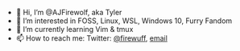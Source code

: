 - 👋 Hi, I’m @AJFirewolf, aka Tyler
- 👀 I’m interested in FOSS, Linux, WSL, Windows 10, Furry Fandom 
- 🌱 I’m currently learning Vim & tmux
- 📫 How to reach me: Twitter: [@firewuff](https://twitter.com/firewuff), [email](admin@itsafurrything.com)

<!---
AJFirewolf/AJFirewolf is a ✨ special ✨ repository because its `README.md` (this file) appears on your GitHub profile.
You can click the Preview link to take a look at your changes.
--->
